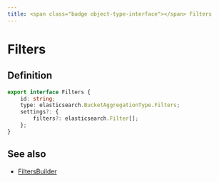 ```yaml
---
title: <span class="badge object-type-interface"></span> Filters
---
```

# <span class="badge object-type-interface"></span> Filters

## Definition

```typescript
export interface Filters {
	id: string;
	type: elasticsearch.BucketAggregationType.Filters;
	settings?: {
		filters?: elasticsearch.Filter[];
	};
}

```
## See also

 * <span class="badge builder"></span> [FiltersBuilder](./builder-FiltersBuilder.md)
